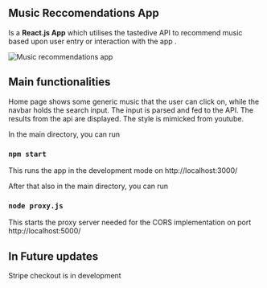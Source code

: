 ## Music Reccomendations App
Is a **React.js App** which utilises the tastedive API to recommend music based upon user entry or interaction with the app .

<img src="https://i.ibb.co/X2ScFmX/Screenshot-from-2022-07-05-20-14-14.png" alt="Music recommendations app">

## Main functionalities
Home page shows some generic music that the user can click on, while the navbar holds the search input.
The input is parsed and fed to the API. The results from the api are displayed.
The style is mimicked from youtube.


In the main directory, you can run
### `npm start`
This runs the app in the development mode on http://localhost:3000/

After that also in the main directory, you can run
### `node proxy.js`
This starts the proxy server needed for the CORS implementation on port http://localhost:5000/

## In Future updates
Stripe checkout is in development
